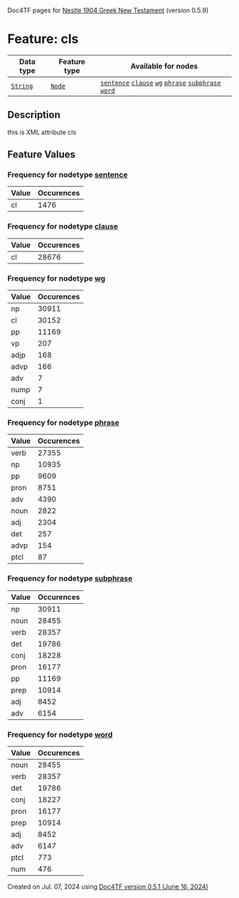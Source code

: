 Doc4TF pages for [Nestle 1904 Greek New Testament](https://github.com/saulocantanhede/tfgreek2/tree/0158b08039fb672626b3f9c2774f4d97120826fb/tf) (version 0.5.9)
# Feature: cls
Data type|Feature type|Available for nodes
---|---|---
[`String`](featuresbydatatype.md#string)|[`Node`](featuresbytype.md#node)| [`sentence`](featuresbynodetype.md#sentence)  [`clause`](featuresbynodetype.md#clause)  [`wg`](featuresbynodetype.md#wg)  [`phrase`](featuresbynodetype.md#phrase)  [`subphrase`](featuresbynodetype.md#subphrase)  [`word`](featuresbynodetype.md#word) 
## Description
this is XML attribute cls
## Feature Values
### Frequency for nodetype [sentence](featuresbynodetype.md#sentence)
Value|Occurences
---|---
cl|1476
### Frequency for nodetype [clause](featuresbynodetype.md#clause)
Value|Occurences
---|---
cl|28676
### Frequency for nodetype [wg](featuresbynodetype.md#wg)
Value|Occurences
---|---
np|30911
cl|30152
pp|11169
vp|207
adjp|168
advp|166
adv|7
nump|7
conj|1
### Frequency for nodetype [phrase](featuresbynodetype.md#phrase)
Value|Occurences
---|---
verb|27355
np|10935
pp|9609
pron|8751
adv|4390
noun|2822
adj|2304
det|257
advp|154
ptcl|87
### Frequency for nodetype [subphrase](featuresbynodetype.md#subphrase)
Value|Occurences
---|---
np|30911
noun|28455
verb|28357
det|19786
conj|18228
pron|16177
pp|11169
prep|10914
adj|8452
adv|6154
### Frequency for nodetype [word](featuresbynodetype.md#word)
Value|Occurences
---|---
noun|28455
verb|28357
det|19786
conj|18227
pron|16177
prep|10914
adj|8452
adv|6147
ptcl|773
num|476
 

Created on Jul. 07, 2024 using [Doc4TF version 0.5.1 (June 16, 2024)](https://github.com/tonyjurg/Doc4TF/blob/main/CreateFeatureDoc.ipynb) 